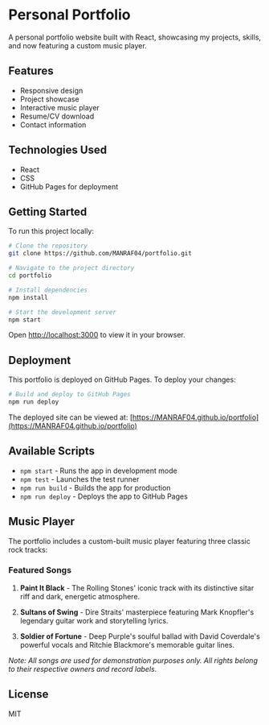 # Personal Portfolio

A personal portfolio website built with React, showcasing my projects, skills, and now featuring a custom music player.

## Features

- Responsive design
- Project showcase
- Interactive music player
- Resume/CV download
- Contact information

## Technologies Used

- React
- CSS
- GitHub Pages for deployment

## Getting Started

To run this project locally:

```bash
# Clone the repository
git clone https://github.com/MANRAF04/portfolio.git

# Navigate to the project directory
cd portfolio

# Install dependencies
npm install

# Start the development server
npm start
```

Open [http://localhost:3000](http://localhost:3000) to view it in your browser.

## Deployment

This portfolio is deployed on GitHub Pages. To deploy your changes:

```bash
# Build and deploy to GitHub Pages
npm run deploy
```

The deployed site can be viewed at: [https://MANRAF04.github.io/portfolio](https://MANRAF04.github.io/portfolio)

## Available Scripts

- `npm start` - Runs the app in development mode
- `npm test` - Launches the test runner
- `npm run build` - Builds the app for production
- `npm run deploy` - Deploys the app to GitHub Pages

## Music Player

The portfolio includes a custom-built music player featuring three classic rock tracks:

### Featured Songs

1. **Paint It Black** - The Rolling Stones' iconic track with its distinctive sitar riff and dark, energetic atmosphere.
   
2. **Sultans of Swing** - Dire Straits' masterpiece featuring Mark Knopfler's legendary guitar work and storytelling lyrics.
   
3. **Soldier of Fortune** - Deep Purple's soulful ballad with David Coverdale's powerful vocals and Ritchie Blackmore's memorable guitar lines.

*Note: All songs are used for demonstration purposes only. All rights belong to their respective owners and record labels.*

## License

MIT
